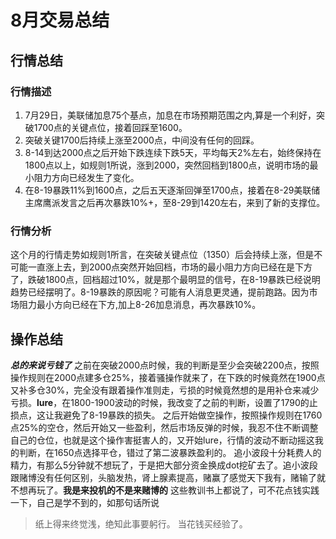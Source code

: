 # 8月交易总结

## 行情总结

### 行情描述

1. 7月29日，美联储加息75个基点，加息在市场预期范围之内,算是一个利好，突破1700点的关键点位，接着回踩至1600。
2. 突破关键1700后持续上涨至2000点，中间没有任何的回踩。
3. 8-14到达2000点之后开始下跌连续下跌5天，平均每天2%左右，始终保持在1800点以上，如规则1所说，涨到2000，突然回档到1800点，说明市场的最小阻力方向已经发生了变化。
4. 在8-19暴跌11%到1600点，之后五天逐渐回弹至1700点，接着在8-29美联储主席鹰派发言之后再次暴跌10%+，至8-29到1420左右，来到了新的支撑位。

### 行情分析

这个月的行情走势如规则1所言，在突破关键点位（1350）后会持续上涨，但是不可能一直涨上去，到2000点突然开始回档，市场的最小阻力方向已经在是下方了，跌破1800点，回档超过10%，就是那个最明显的信号，在8-19暴跌已经说明趋势已经摆明了。8-19暴跌的原因呢？可能有人消息更灵通，提前跑路。因为市场阻力最小方向已经在下方,加上8-26加息消息，再次暴跌10%。

## 操作总结

***总的来说亏钱了***
之前在突破2000点时候，我的判断是至少会突破2200点，按照操作规则在2000点建多仓25%，接着骚操作就来了，在下跌的时候竟然在1900点又补多仓30%，完全没有跟着操作准则走，亏损的时候竟然想的是用补仓来减少亏损。**lure**，在1800-1900波动的时候，我改变了之前的判断，设置了1790的止损点，这让我避免了8-19暴跌的损失。
之后开始做空操作，按照操作规则在1760点25%的空仓，然后开始又一些盈利，然后市场反弹的时候，我忍不住不断调整自己的仓位，也就是这个操作害挺害人的，又开始lure，行情的波动不断动摇这我的判断，在1650点选择平仓，错过了第二波暴跌盈利的。
追小波段十分耗费人的精力，有那么5分钟就不想玩了，于是把大部分资金换成dot挖矿去了。追小波段跟赌博没有任何区别，头脑发热，肾上腺素提高，赌赢了感觉天下我有，赌输了就不想再玩了。**我是来投机的不是来赌博的**
这些教训书上都说了，可不花点钱实践一下，自己是学不到的，如那句话所说
>纸上得来终觉浅，绝知此事要躬行。
当花钱买经验了。
